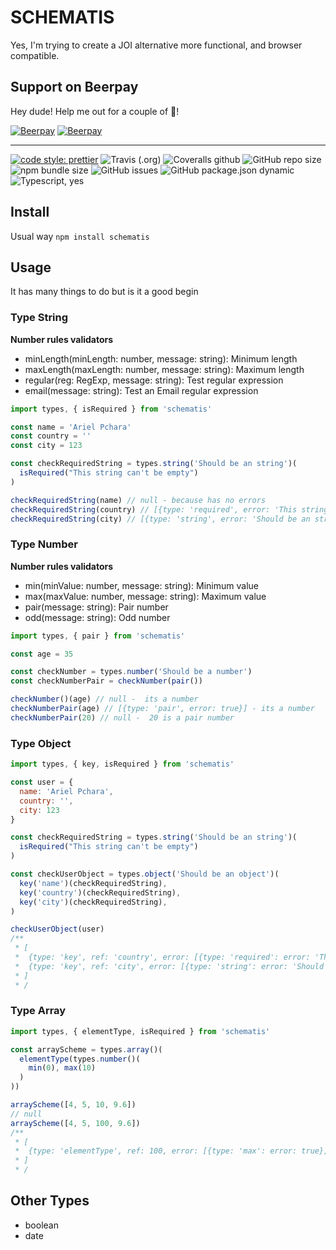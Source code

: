 # SCHEMATIS

Yes, I'm trying to create a JOI alternative more functional, and browser compatible.

## Support on Beerpay

Hey dude! Help me out for a couple of :beers:!

[![Beerpay](https://beerpay.io/arielpchara/schematis/badge.svg?style=beer-square)](https://beerpay.io/arielpchara/schematis) [![Beerpay](https://beerpay.io/arielpchara/schematis/make-wish.svg?style=flat-square)](https://beerpay.io/arielpchara/schematis?focus=wish)

---

[![code style: prettier](https://img.shields.io/badge/code_style-prettier-ff69b4.svg?style=flat-square)](https://github.com/prettier/prettier)
![Travis (.org)](https://img.shields.io/travis/arielpchara/schematis?style=flat-square)
![Coveralls github](https://img.shields.io/coveralls/github/arielpchara/schematis?style=flat-square)
![GitHub repo size](https://img.shields.io/github/repo-size/arielpchara/schematis?style=flat-square)
![npm bundle size](https://img.shields.io/bundlephobia/min/schematis?style=flat-square)
![GitHub issues](https://img.shields.io/github/issues/arielpchara/schematis?style=flat-square)
![GitHub package.json dynamic](https://img.shields.io/github/package-json/keywords/arielpchara/schematis?style=flat-square)
![Typescript, yes](https://img.shields.io/badge/typescript-yes-blue?style=flat-square)

## Install

Usual way `npm install schematis`

## Usage

It has many things to do but is it a good begin

### Type String

**Number rules validators**

- minLength(minLength: number, message: string): Minimum length
- maxLength(maxLength: number, message: string): Maximum length
- regular(reg: RegExp, message: string): Test regular expression
- email(message: string): Test an Email regular expression

```js
import types, { isRequired } from 'schematis'

const name = 'Ariel Pchara'
const country = ''
const city = 123

const checkRequiredString = types.string('Should be an string')(
  isRequired("This string can't be empty")
)

checkRequiredString(name) // null - because has no errors
checkRequiredString(country) // [{type: 'required', error: 'This string can\'t be empty'}] - is an empty string
checkRequiredString(city) // [{type: 'string', error: 'Should be an string'}] - is not a string
```

### Type Number

**Number rules validators**

- min(minValue: number, message: string): Minimum value
- max(maxValue: number, message: string): Maximum value
- pair(message: string): Pair number
- odd(message: string): Odd number

```js
import types, { pair } from 'schematis'

const age = 35

const checkNumber = types.number('Should be a number')
const checkNumberPair = checkNumber(pair())

checkNumber()(age) // null -  its a number
checkNumberPair(age) // [{type: 'pair', error: true}] - its a number
checkNumberPair(20) // null -  20 is a pair number
```

### Type Object

```js
import types, { key, isRequired } from 'schematis'

const user = {
  name: 'Ariel Pchara',
  country: '',
  city: 123
}

const checkRequiredString = types.string('Should be an string')(
  isRequired("This string can't be empty")
)

const checkUserObject = types.object('Should be an object')(
  key('name')(checkRequiredString),
  key('country')(checkRequiredString),
  key('city')(checkRequiredString),
)

checkUserObject(user)
/**
 * [
 *  {type: 'key', ref: 'country', error: [{type: 'required': error: 'This string can't be empty'}] }
 *  {type: 'key', ref: 'city', error: [{type: 'string': error: 'Should be an string'}] }
 * ]
 * /
```

### Type Array

```js
import types, { elementType, isRequired } from 'schematis'

const arrayScheme = types.array()(
  elementType(types.number()(
    min(0), max(10)
  )
))

arrayScheme([4, 5, 10, 9.6])
// null
arrayScheme([4, 5, 100, 9.6])
/**
 * [
 *  {type: 'elementType', ref: 100, error: [{type: 'max': error: true}] }
 * ]
 * /
```

## Other Types

- boolean
- date
